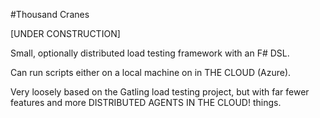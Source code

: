 #Thousand Cranes

[UNDER CONSTRUCTION]

Small, optionally distributed load testing framework with an F# DSL.

Can run scripts either on a local machine on in THE CLOUD (Azure).

Very loosely based on the Gatling load testing project, but with far fewer features and more DISTRIBUTED AGENTS IN THE CLOUD! things.